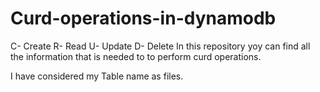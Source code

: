 # Curd-operations-in-dynamodb

C- Create
R- Read
U- Update
D- Delete
  In this repository yoy can find all the information that is needed to to perform curd operations.


I have considered my Table name as files.

